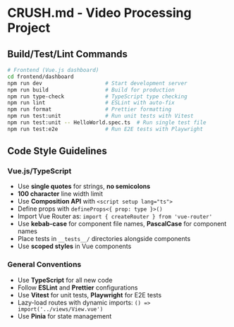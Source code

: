 # CRUSH.md - Video Processing Project

## Build/Test/Lint Commands
```bash
# Frontend (Vue.js dashboard)
cd frontend/dashboard
npm run dev                    # Start development server
npm run build                  # Build for production
npm run type-check             # TypeScript type checking
npm run lint                   # ESLint with auto-fix
npm run format                 # Prettier formatting
npm run test:unit              # Run unit tests with Vitest
npm run test:unit -- HelloWorld.spec.ts  # Run single test file
npm run test:e2e               # Run E2E tests with Playwright
```

## Code Style Guidelines

### Vue.js/TypeScript
- Use **single quotes** for strings, **no semicolons**
- **100 character** line width limit
- Use **Composition API** with `<script setup lang="ts">`
- Define props with `defineProps<{ prop: type }>()`
- Import Vue Router as: `import { createRouter } from 'vue-router'`
- Use **kebab-case** for component file names, **PascalCase** for component names
- Place tests in `__tests__/` directories alongside components
- Use **scoped styles** in Vue components

### General Conventions
- Use **TypeScript** for all new code
- Follow **ESLint** and **Prettier** configurations
- Use **Vitest** for unit tests, **Playwright** for E2E tests
- Lazy-load routes with dynamic imports: `() => import('../views/View.vue')`
- Use **Pinia** for state management